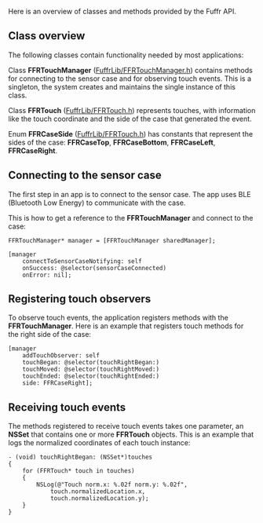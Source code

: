 Here is an overview of classes and methods provided by the Fuffr API.

## Class overview

The following classes contain functionality needed by most applications:

Class **FFRTouchManager** ([FuffrLib/FFRTouchManager.h](https://github.com/fuffr/fuffr-ios/blob/master/FuffrLib/FuffrLib/Touch/FFRTouchManager.h)) contains methods for connecting to the sensor case and for observing touch events. This is a singleton, the system creates and maintains the single instance of this class.

Class **FFRTouch** ([FuffrLib/FFRTouch.h](https://github.com/fuffr/fuffr-ios/blob/master/FuffrLib/FuffrLib/Touch/FFRTouch.h)) represents touches, with information like the touch coordinate and the side of the case that generated the event.

Enum **FFRCaseSide** ([FuffrLib/FFRTouch.h](https://github.com/fuffr/fuffr-ios/blob/master/FuffrLib/FuffrLib/Touch/FFRTouch.h)) has constants that represent the sides of the case: **FFRCaseTop**, **FFRCaseBottom**, **FFRCaseLeft**, **FFRCaseRight**.

## Connecting to the sensor case

The first step in an app is to connect to the sensor case. The app uses BLE (Bluetooth Low Energy) to communicate with the case.

This is how to get a reference to the **FFRTouchManager** and connect to the case:

	FFRTouchManager* manager = [FFRTouchManager sharedManager];

    [manager
        connectToSensorCaseNotifying: self
        onSuccess: @selector(sensorCaseConnected)
        onError: nil];

## Registering touch observers

To observe touch events, the application registers methods with the **FFRTouchManager**. Here is an example that registers touch methods for the right side of the case:

    [manager
        addTouchObserver: self
        touchBegan: @selector(touchRightBegan:)
        touchMoved: @selector(touchRightMoved:)
        touchEnded: @selector(touchRightEnded:)
        side: FFRCaseRight];

## Receiving touch events

The methods registered to receive touch events takes one parameter, an **NSSet** that contains one or more **FFRTouch** objects. This is an example that logs the normalized coordinates of each touch instance:

    - (void) touchRightBegan: (NSSet*)touches
    {
		for (FFRTouch* touch in touches)
		{
			NSLog(@"Touch norm.x: %.02f norm.y: %.02f",
		        touch.normalizedLocation.x,
		        touch.normalizedLocation.y);
		}
    }
